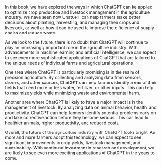 
In this book, we have explored the ways in which ChatGPT can be applied to optimize crop production and livestock management in the agriculture industry. We have seen how ChatGPT can help farmers make better decisions about planting, harvesting, and managing their crops and livestock, as well as how it can be used to improve the efficiency of supply chains and reduce waste.

As we look to the future, there is no doubt that ChatGPT will continue to play an increasingly important role in the agriculture industry. With advancements in machine learning and artificial intelligence, we can expect to see even more sophisticated applications of ChatGPT that are tailored to the unique needs of individual farms and agricultural operations.

One area where ChatGPT is particularly promising is in the realm of precision agriculture. By collecting and analyzing data from sensors, drones, and other sources, ChatGPT can help farmers identify areas of their fields that need more or less water, fertilizer, or other inputs. This can help to maximize yields while minimizing waste and environmental harm.

Another area where ChatGPT is likely to have a major impact is in the management of livestock. By analyzing data on animal behavior, health, and productivity, ChatGPT can help farmers identify potential problems early on and take corrective action before they become serious. This can lead to healthier animals, higher productivity, and reduced costs.

Overall, the future of the agriculture industry with ChatGPT looks bright. As more and more farmers adopt this technology, we can expect to see significant improvements in crop yields, livestock management, and sustainability. With continued investment in research and development, we are likely to see even more exciting applications of ChatGPT in the years to come.

